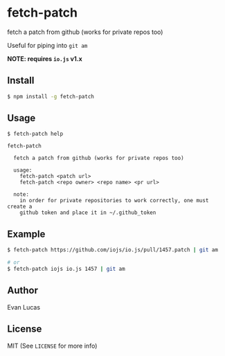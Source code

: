 # fetch-patch

fetch a patch from github (works for private repos too)

Useful for piping into `git am`

**NOTE: requires `io.js` v1.x**

## Install

```bash
$ npm install -g fetch-patch
```

## Usage

```
$ fetch-patch help

fetch-patch

  fetch a patch from github (works for private repos too)

  usage:
    fetch-patch <patch url>
    fetch-patch <repo owner> <repo name> <pr url>

  note:
    in order for private repositories to work correctly, one must create a
    github token and place it in ~/.github_token
```

## Example

```bash
$ fetch-patch https://github.com/iojs/io.js/pull/1457.patch | git am

# or
$ fetch-patch iojs io.js 1457 | git am
```

## Author

Evan Lucas

## License

MIT (See `LICENSE` for more info)
